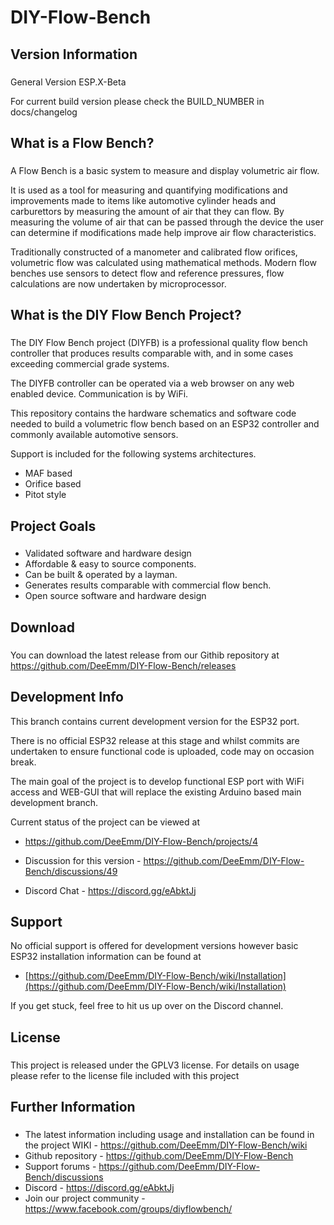 # DIY-Flow-Bench

## Version Information
###

General Version ESP.X-Beta

For current build version please check the BUILD_NUMBER in docs/changelog



## What is a Flow Bench?
###

A Flow Bench is a basic system to measure and display volumetric air flow.

It is used as a tool for measuring and quantifying modifications and improvements made to items like automotive cylinder heads and carburettors by measuring the amount of air that they can flow. By measuring the volume of air that can be passed through the device the user can determine if modifications made help improve air flow characteristics.

Traditionally constructed of a manometer and calibrated flow orifices, volumetric flow was calculated using mathematical methods. Modern flow benches use sensors to detect flow and reference pressures, flow calculations are now undertaken by microprocessor.

## What is the DIY Flow Bench Project?
###

The DIY Flow Bench project (DIYFB) is a professional quality flow bench controller that produces results comparable with, and in some cases exceeding commercial grade systems.

The DIYFB controller can be operated via a web browser on any web enabled device. Communication is by WiFi.

This repository contains the hardware schematics and software code needed to build a volumetric flow bench based on an ESP32 controller and commonly available automotive sensors.

Support is included for the following systems architectures.

- MAF based
- Orifice based 
- Pitot style



## Project Goals
###
- Validated software and hardware design
- Affordable & easy to source components.
- Can be built & operated by a layman.
- Generates results comparable with commercial flow bench.
- Open source software and hardware design


## Download
###

You can download the latest release from our Githib repository at https://github.com/DeeEmm/DIY-Flow-Bench/releases


## Development Info

This branch contains current development version for the ESP32 port.

There is no official ESP32 release at this stage and whilst commits are undertaken to ensure functional code is uploaded, code may on occasion break.

The main goal of the project is to develop functional ESP port with WiFi access and WEB-GUI that will replace the existing Arduino based main development branch.

Current status of the project can be viewed at

- https://github.com/DeeEmm/DIY-Flow-Bench/projects/4

- Discussion for this version - https://github.com/DeeEmm/DIY-Flow-Bench/discussions/49
- Discord Chat - https://discord.gg/eAbktJj



## Support

No official support is offered for development versions however basic ESP32 installation information can be found at

- [https://github.com/DeeEmm/DIY-Flow-Bench/wiki/Installation](https://github.com/DeeEmm/DIY-Flow-Bench/wiki/Installation)

If you get stuck, feel free to hit us up over on the Discord channel.


## License
###

This project is released under the GPLV3 license. For details on usage please refer to the license file included with this project



## Further Information
###

- The latest information including usage and installation can be found in the project WIKI - https://github.com/DeeEmm/DIY-Flow-Bench/wiki
- Github repository - https://github.com/DeeEmm/DIY-Flow-Bench
- Support forums - https://github.com/DeeEmm/DIY-Flow-Bench/discussions
- Discord - https://discord.gg/eAbktJj
- Join our project community - https://www.facebook.com/groups/diyflowbench/ 
